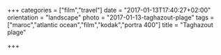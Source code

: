 +++
categories = ["film","travel"]
date = "2017-01-13T17:40:27+02:00"
orientation = "landscape"
photo = "2017-01-13-taghazout-plage"
tags = ["maroc","atlantic ocean","film","kodak","portra 400"]
title = "Taghazout plage"

+++
